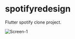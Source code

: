 # spotifyredesign

 Flutter spotify clone project.



![Screen-1](https://user-images.githubusercontent.com/7359337/175060426-f4b3ee8d-c83a-480d-95ed-1a1d3266bd0e.png)
